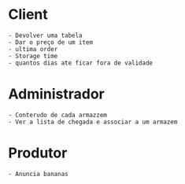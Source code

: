 # Client
	- Devolver uma tabela
	- Dar o preço de um item
	- ultima order
	- Storage time 
	- quantos dias ate ficar fora de validade
	
# Administrador
	- Conterudo de cada armazzem
	- Ver a lista de chegada e associar a um armazem

# Produtor
	- Anuncia bananas